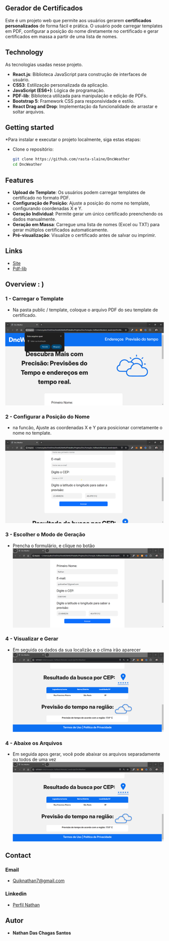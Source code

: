 
## Gerador de Certificados
Este é um projeto web que permite aos usuários gerarem **certificados personalizados** de forma fácil e prática. O usuário pode carregar templates em PDF, configurar a posição do nome diretamente no certificado e gerar certificados em massa a partir de uma lista de nomes.


## Technology 

As tecnologias usadas nesse projeto.

- **React.js**: Biblioteca JavaScript para construção de interfaces de usuário.
- **CSS3**: Estilização personalizada da aplicação.
- **JavaScript (ES6+)**: Lógica de programação.
- **PDF-lib**: Biblioteca utilizada para manipulação e edição de PDFs.
- **Bootstrap 5**: Framework CSS para responsividade e estilo.
- **React Drag and Drop**: Implementação da funcionalidade de arrastar e soltar arquivos.



## Getting started

*Para instalar e executar o projeto localmente, siga estas etapas:

* Clone o repositório:
   ```bash
   git clone https://github.com/rasta-slaine/DncWeather
   cd DncWeather
   ```
   
## Features

- **Upload de Template**: Os usuários podem carregar templates de certificado no formato PDF.
- **Configuração de Posição**: Ajuste a posição do nome no template, configurando coordenadas X e Y.
- **Geração Individual**: Permite gerar um único certificado preenchendo os dados manualmente.
- **Geração em Massa**: Carregue uma lista de nomes (Excel ou TXT) para gerar múltiplos certificados automaticamente.
- **Pré-visualização**: Visualize o certificado antes de salvar ou imprimir.


## Links
- [Site](https://dncweathernathan.netlify.app/)
- [Pdf-lib](https://www.npmjs.com/package/pdf-lib)




## Overview : )

### 1 - Carregar o Template
-  Na pasta  public / template, coloque o arquivo PDF do seu template de certificado.

![Start Page](https://github.com/rasta-slaine/DncWeather/blob/main/assets/img/git/img-1.png)

### 2 - Configurar a Posição do Nome  
- na funcão, Ajuste as coordenadas X e Y para posicionar corretamente o nome no template.

![Midle Page](https://github.com/rasta-slaine/DncWeather/blob/main/assets/img/git/img-2.png)

### 3 -  Escolher o Modo de Geração
- Prencha o formulário, e clique no botão
![Form](https://github.com/rasta-slaine/DncWeather/blob/main/assets/img/git/img-3.png)

### 4 - Visualizar e Gerar
- Em seguida os dados da sua localizão e o clima irão aparecer
![results](https://github.com/rasta-slaine/DncWeather/blob/main/assets/img/git/img-4.png)

### 4 - Abaixe os Arquivos
- Em seguida apos gerar, você pode abaixar os arquivos separadamente ou todos de uma vez 
![results](https://github.com/rasta-slaine/DncWeather/blob/main/assets/img/git/img-4.png)


## Contact
 ### Email  
   * Quiknathan7@gmail.com
 ### Linkedin 
   * [Perfil Nathan](https://www.linkedin.com/in/nathan-das-chagas-santos-862179185/)

  ## Autor

  * **Nathan Das Chagas Santos** 